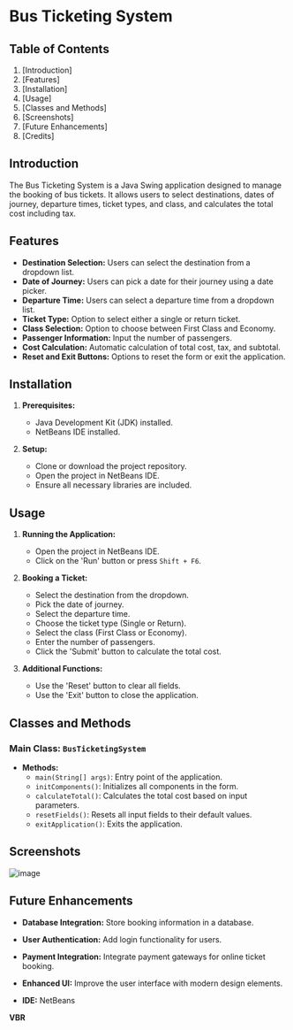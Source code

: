 

# Bus Ticketing System

## Table of Contents
1. [Introduction]
2. [Features]
3. [Installation]
4. [Usage]
5. [Classes and Methods]
6. [Screenshots]
7. [Future Enhancements]
8. [Credits]

## Introduction
The Bus Ticketing System is a Java Swing application designed to manage the booking of bus tickets. It allows users to select destinations, dates of journey, departure times, ticket types, and class, and calculates the total cost including tax.

## Features
- **Destination Selection:** Users can select the destination from a dropdown list.
- **Date of Journey:** Users can pick a date for their journey using a date picker.
- **Departure Time:** Users can select a departure time from a dropdown list.
- **Ticket Type:** Option to select either a single or return ticket.
- **Class Selection:** Option to choose between First Class and Economy.
- **Passenger Information:** Input the number of passengers.
- **Cost Calculation:** Automatic calculation of total cost, tax, and subtotal.
- **Reset and Exit Buttons:** Options to reset the form or exit the application.

## Installation
1. **Prerequisites:**
   - Java Development Kit (JDK) installed.
   - NetBeans IDE installed.

2. **Setup:**
   - Clone or download the project repository.
   - Open the project in NetBeans IDE.
   - Ensure all necessary libraries are included.

## Usage
1. **Running the Application:**
   - Open the project in NetBeans IDE.
   - Click on the 'Run' button or press `Shift + F6`.

2. **Booking a Ticket:**
   - Select the destination from the dropdown.
   - Pick the date of journey.
   - Select the departure time.
   - Choose the ticket type (Single or Return).
   - Select the class (First Class or Economy).
   - Enter the number of passengers.
   - Click the 'Submit' button to calculate the total cost.

3. **Additional Functions:**
   - Use the 'Reset' button to clear all fields.
   - Use the 'Exit' button to close the application.

## Classes and Methods
### Main Class: `BusTicketingSystem`
- **Methods:**
  - `main(String[] args)`: Entry point of the application.
  - `initComponents()`: Initializes all components in the form.
  - `calculateTotal()`: Calculates the total cost based on input parameters.
  - `resetFields()`: Resets all input fields to their default values.
  - `exitApplication()`: Exits the application.

## Screenshots
![image](https://github.com/user-attachments/assets/6b723abc-6895-4d39-bec9-6385e3d4aa06)


## Future Enhancements
- **Database Integration:** Store booking information in a database.
- **User Authentication:** Add login functionality for users.
- **Payment Integration:** Integrate payment gateways for online ticket booking.
- **Enhanced UI:** Improve the user interface with modern design elements.


- **IDE:** NetBeans


**VBR**

